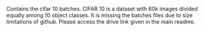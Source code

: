 Contains the cifar 10 batches. CIFAR 10 is a dataset with 60k images divided equally among 10 object classes. It is missing the batches files due to size limitations of github. Please access the drive link given in the main readme.
